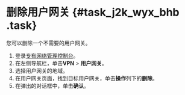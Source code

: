 # 删除用户网关 {#task_j2k_wyx_bhb .task}

您可以删除一个不需要的用户网关。

1.   登录[专有网络管理控制台](https://vpcnext.console.aliyun.com/nat/)。 
2.   在左侧导航栏，单击**VPN** \> **用户网关**。 
3.  选择用户网关的地域。
4.   在用户网关页面，找到目标用户网关，单击**操作**列下的**删除**。 
5.   在弹出的对话框中，单击**确认**。 

